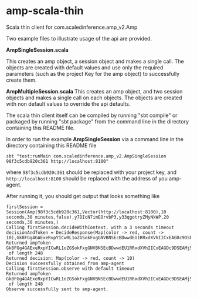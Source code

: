 # amp-scala-thin
Scala thin client for com.scaledinference.amp_v2.Amp

Two example files to illustrate usage of the api are provided.

<b>AmpSingleSession.scala</b>

This creates an amp object, a session object and makes a single call.
The objects are created with default values and use only the required parameters (such as the project Key for the amp object) to successfully create them.

<b>AmpMultipleSession.scala</b>
This creates an amp object, and two session objects and makes a single call on each objects.
The objects are created with non default values to override the api defaults.

The scala thin client itself can be compiled by running "sbt compile" or packaged by running "sbt package" from the command line in the directory containing this README file.

In order to run the example <b>AmpSingleSession</b> via a command line in the directory containing this README file

```
sbt "test:runMain com.scaledinference.amp_v2.AmpSingleSession 98f3c5cdb920c361 http://localhost:8100"

```
where `98f3c5cdb920c361` should be replaced with your project key, and `http://localhost:8100` should be replaced with the address of you amp-agent.

After running it, you should get output that looks something like

```
firstSession = Session(Amp(98f3c5cdb920c361,Vector(http://localhost:8100),10 seconds,30 minutes,false),y7DIcN7imEOrvbP3,y33qgotryZMyNkWP,20 seconds,30 minutes,)
Calling firstSession.decideWithContext, with a 3 seconds timeout
decisionAndToken = DecideResponse(Map(color -> red, count -> 10),Gk8FGg4GAExeRxpYICwRL1oZGSokFxgGNVBNSEcBDwwdEU1RRxdXVhIICxEAGDc9DSEAMj5GSUEfDwALQ1dSTVcNVg1RBgcNXVdCAl5GRU1HRx4QHBMKRl9QICAgMStJSUwXERBNXlRHVVlETFlSVFpVVlFDRgkbBwgEHQIOR1RVXVNfVFVCTU8ZGgsOHQsXR1kURlVFUV8UTV5bVghVBFtZXFERVwkSQlleVFcCBFZWVgdDQ1dACRI=,false,None)
Returned ampToken Gk8FGg4GAExeRxpYICwRL1oZGSokFxgGNVBNSEcBDwwdEU1RRxdXVhIICxEAGDc9DSEAMj5GSUEfDwALQ1dSTVcNVg1RBgcNXVdCAl5GRU1HRx4QHBMKRl9QICAgMStJSUwXERBNXlRHVVlETFlSVFpVVlFDRgkbBwgEHQIOR1RVXVNfVFVCTU8ZGgsOHQsXR1kURlVFUV8UTV5bVghVBFtZXFERVwkSQlleVFcCBFZWVgdDQ1dACRI= 
 of length 248
Returned decision: Map(color -> red, count -> 10)
Decision successfully obtained from amp-agent
Calling firstSession.observe with default timeout
Returned ampToken Gk8FGg4GAExeRxpYICwRL1oZGSokFxgGNVBNSEcBDwwdEU1RRxdXVhIICxEAGDc9DSEAMj5GSUEfDwALQ1dSTVcNVg1RBgcNXVdCAl5GRU1HRx4QHBMKRl9QICAgMStJSUwXERBNXlRHVVlETFlSVFpVVlFDRgkbBwgEHQIOR1RVXVNfVFVCTU8ZGgsOHQsXR1kURlVFUV8UTV5bVghVBFtZXFERVwkSQlleVFcCBFZWVgdDQ1dACRI= 
 of length 248
Observe successfully sent to amp-agent.

```
